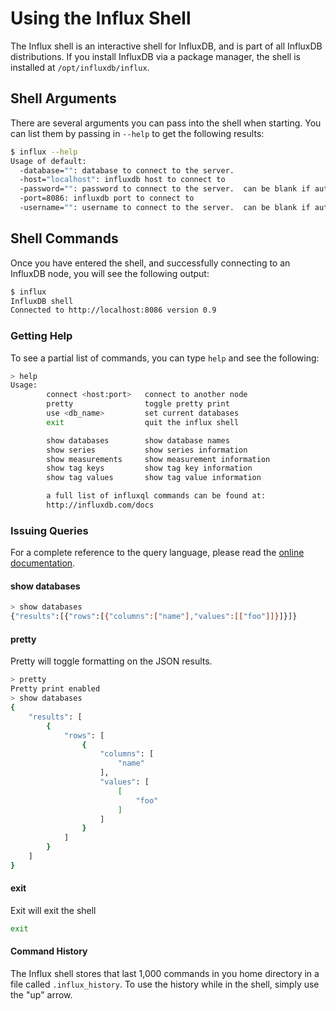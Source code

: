 # Using the Influx Shell

The Influx shell is an interactive shell for InfluxDB, and is part of all InfluxDB distributions. If you install InfluxDB via a package manager, the shell is installed at `/opt/influxdb/influx`.

## Shell Arguments

There are several arguments you can pass into the shell when starting.  You can list them by passing in `--help` to get the following results:

```sh
$ influx --help
Usage of default:
  -database="": database to connect to the server.
  -host="localhost": influxdb host to connect to
  -password="": password to connect to the server.  can be blank if authorization is not required
  -port=8086: influxdb port to connect to
  -username="": username to connect to the server.  can be blank if authorization is not required
```

## Shell Commands

Once you have entered the shell, and successfully connecting to an InfluxDB node, you will see the following output:

```sh
$ influx
InfluxDB shell
Connected to http://localhost:8086 version 0.9
```

### Getting Help

To see a partial list of commands, you can type `help` and see the following:

```sh
> help
Usage:
        connect <host:port>   connect to another node
        pretty                toggle pretty print
        use <db_name>         set current databases
        exit                  quit the influx shell

        show databases        show database names
        show series           show series information
        show measurements     show measurement information
        show tag keys         show tag key information
        show tag values       show tag value information

        a full list of influxql commands can be found at:
        http://influxdb.com/docs
```

### Issuing Queries

For a complete reference to the query language, please read the [online documentation](http://influxdb.com/docs).

#### show databases

```sh
> show databases
{"results":[{"rows":[{"columns":["name"],"values":[["foo"]]}]}]}
```

#### pretty

Pretty will toggle formatting on the JSON results.

```sh
> pretty
Pretty print enabled
> show databases
{
    "results": [
        {
            "rows": [
                {
                    "columns": [
                        "name"
                    ],
                    "values": [
                        [
                            "foo"
                        ]
                    ]
                }
            ]
        }
    ]
}
```

#### exit

Exit will exit the shell

```sh
exit
```

#### Command History

The Influx shell stores that last 1,000 commands in you home directory in a file called `.influx_history`.  To use the history while in the shell, simply use the "up" arrow.

